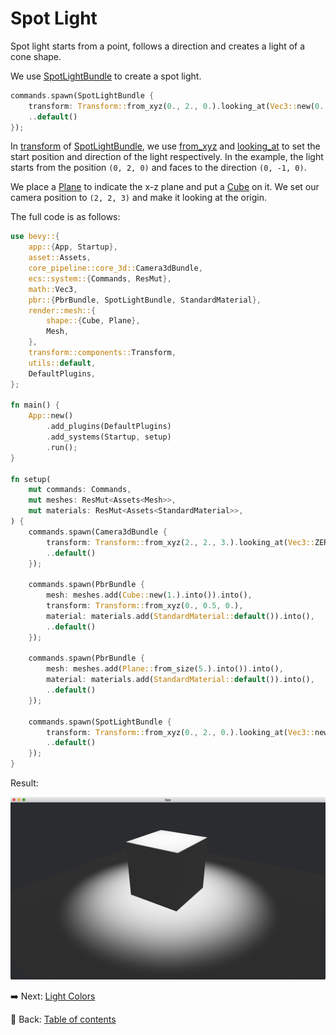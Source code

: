 # Spot Light

Spot light starts from a point, follows a direction and creates a light of a cone shape.

We use [SpotLightBundle](https://docs.rs/bevy/latest/bevy/pbr/struct.SpotLightBundle.html) to create a spot light.

```rust
commands.spawn(SpotLightBundle {
    transform: Transform::from_xyz(0., 2., 0.).looking_at(Vec3::new(0., -1., 0.), Vec3::Z),
    ..default()
});
```

In [transform](https://docs.rs/bevy/latest/bevy/pbr/struct.SpotLightBundle.html#structfield.transform) of [SpotLightBundle](https://docs.rs/bevy/latest/bevy/pbr/struct.SpotLightBundle.html), we use [from_xyz](https://docs.rs/bevy/latest/bevy/transform/components/struct.Transform.html#method.from_xyz) and [looking_at](https://docs.rs/bevy/latest/bevy/transform/components/struct.Transform.html#method.looking_at) to set the start position and direction of the light respectively.
In the example, the light starts from the position `(0, 2, 0)` and faces to the direction `(0, -1, 0)`.

We place a [Plane](https://docs.rs/bevy/latest/bevy/prelude/shape/struct.Plane.html) to indicate the x-z plane and put a [Cube](https://docs.rs/bevy/latest/bevy/prelude/shape/struct.Cube.html) on it.
We set our camera position to `(2, 2, 3)` and make it looking at the origin.

The full code is as follows:

```rust
use bevy::{
    app::{App, Startup},
    asset::Assets,
    core_pipeline::core_3d::Camera3dBundle,
    ecs::system::{Commands, ResMut},
    math::Vec3,
    pbr::{PbrBundle, SpotLightBundle, StandardMaterial},
    render::mesh::{
        shape::{Cube, Plane},
        Mesh,
    },
    transform::components::Transform,
    utils::default,
    DefaultPlugins,
};

fn main() {
    App::new()
        .add_plugins(DefaultPlugins)
        .add_systems(Startup, setup)
        .run();
}

fn setup(
    mut commands: Commands,
    mut meshes: ResMut<Assets<Mesh>>,
    mut materials: ResMut<Assets<StandardMaterial>>,
) {
    commands.spawn(Camera3dBundle {
        transform: Transform::from_xyz(2., 2., 3.).looking_at(Vec3::ZERO, Vec3::Y),
        ..default()
    });

    commands.spawn(PbrBundle {
        mesh: meshes.add(Cube::new(1.).into()).into(),
        transform: Transform::from_xyz(0., 0.5, 0.),
        material: materials.add(StandardMaterial::default()).into(),
        ..default()
    });

    commands.spawn(PbrBundle {
        mesh: meshes.add(Plane::from_size(5.).into()).into(),
        material: materials.add(StandardMaterial::default()).into(),
        ..default()
    });

    commands.spawn(SpotLightBundle {
        transform: Transform::from_xyz(0., 2., 0.).looking_at(Vec3::new(0., -1., 0.), Vec3::Z),
        ..default()
    });
}
```

Result:

![Spot Light](./pic/spot_light.png)

:arrow_right:  Next: [Light Colors](./light_colors.md)

:blue_book: Back: [Table of contents](./../README.md)
